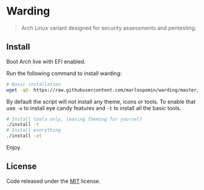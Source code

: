# Warding

> Arch Linux variant designed for security assessments and pentesting.

## Install

Boot Arch live with EFI enabled.

Run the following command to install warding:

```bash
# Basic installation
wget -qO- https://raw.githubusercontent.com/marlospomin/warding/master/install.sh | sh
```

By default the script will not install any theme, icons or tools. To enable that use `-e` to install eye candy features and `-t` to install all the basic tools.

```bash
# Install tools only, leaving theming for yourself
./install -t
# Install everything
./install -et
```

Enjoy.

## License

Code released under the [MIT](LICENSE) license.
